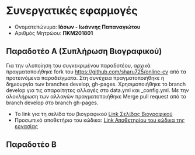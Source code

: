 # Συνεργατικές εφαρμογές

*  Ονοματεπώνυμο: **Ιάσων - Ιωάννης Παπαναγιώτου**
*  Αριθμός Μητρώου: **ΠΚΜ201801**

## Παραδοτέο Α (Συπλήρωση Βιογραφικού)

Για την υλοποίηση του συγκεκριμένου παραδοτέου, αρχικά πραγματοποιήθηκε fork του https://github.com/sharu725/online-cv από τα προτεινόμενα παραδείγματα. Στη συνέχεια πραγματοποιήθηκε η δημιουργία των branches develop, gh-pages.  Χρησιμοποιήθηκε το branch develop για τις απαραίτητες αλλαγές στο data.yml και _config.yml. Με την ολοκλήρωση των αλλαγών πραγματοποιήθηκε  Merge pull request από το branch develop στο branch gh-pages.
*  To link για τη σελίδα του βιογραφικού [Link Σελίδας Βιογραφικού](https://c18papa.github.io/c18papa-cv/)
*  Προσωπικό αποθετήριο του κώδικα: [Link Αποθετηρίου του κώδικα της εργασίας](https://github.com/c18papa/c18papa-cv)

## Παραδοτέο Β

